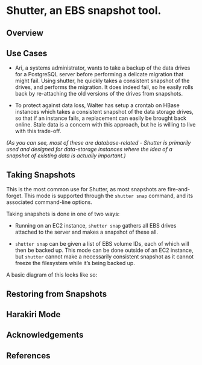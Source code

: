 # Shutter, an EBS snapshot tool.
Overview
---

Use Cases
---
- Ari, a systems administrator, wants to take a backup of the data drives for
a PostgreSQL server before performing a delicate migration that might fail. Using
shutter, he quickly takes a consistent snapshot of the drives, and performs the
migration. It does indeed fail, so he easily rolls back by re-attaching the old
versions of the drives from snapshots.

- To protect against data loss, Walter has setup a crontab on HBase instances
which takes a consistent snapshot of the data storage drives, so that if an
instance fails, a replacement can easily be brought back online. Stale data is a
concern with this approach, but he is willing to live with this trade-off.

*(As you can see, most of these are database-related - Shutter is primarily
used and designed for data-storage instances where the idea of a snapshot of
existing data is actually important.)*

Taking Snapshots
---
This is the most common use for Shutter, as most snapshots are fire-and-forget.
This mode is supported through the `shutter snap` command, and its associated
command-line options.

Taking snapshots is done in one of two ways:

- Running on an EC2 instance, `shutter snap` gathers all EBS drives attached to
the server and makes a snapshot of these all.

- `shutter snap` can be given a list of EBS volume IDs, each of which will then
be backed up. This mode can be done outside of an EC2 instance, but `shutter`
cannot make a necessarily consistent snapshot as it cannot freeze the
filesystem while it’s being backed up.

A basic diagram of this looks like so:


Restoring from Snapshots
---

Harakiri Mode
---

Acknowledgements
---

References
---
